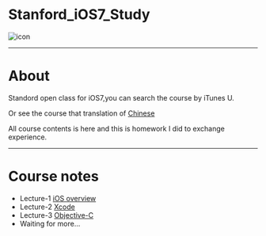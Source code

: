 # Stanford_iOS7_Study

![icon](http://images0.cnblogs.com/blog2015/741951/201505/231656226724011.png)

***
# About
Standord open class for iOS7,you can search the course by iTunes U.

Or see the course that translation of [Chinese](http://open.163.com/special/opencourse/ios7.html)

All course contents is here and this is homework I did to exchange experience.

***

# Course notes
  
* Lecture-1 [iOS overview](http://www.cnblogs.com/nslogmeng/p/4512707.html)
* Lecture-2 [Xcode](http://www.cnblogs.com/nslogmeng/p/4517900.html)
* Lecture-3 [Objective-C](http://www.cnblogs.com/nslogmeng/p/4524634.html)
* Waiting for more...
